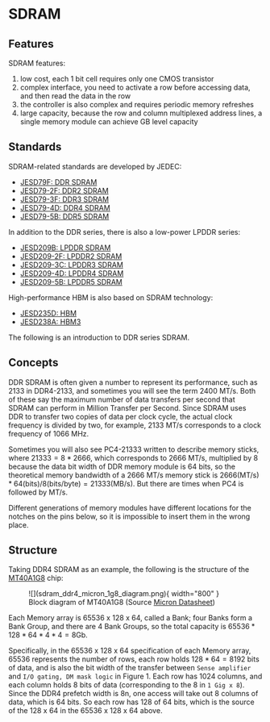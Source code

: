 # SDRAM

## Features

SDRAM features:

1. low cost, each 1 bit cell requires only one CMOS transistor
2. complex interface, you need to activate a row before accessing data, and then read the data in the row
3. the controller is also complex and requires periodic memory refreshes
4. large capacity, because the row and column multiplexed address lines, a single memory module can achieve GB level capacity

## Standards

SDRAM-related standards are developed by JEDEC:

- [JESD79F: DDR SDRAM](https://www.jedec.org/standards-documents/docs/jesd-79f)
- [JESD79-2F: DDR2 SDRAM](https://www.jedec.org/sites/default/files/docs/JESD79-2F.pdf)
- [JESD79-3F: DDR3 SDRAM](https://www.jedec.org/sites/default/files/docs/JESD79-3F.pdf)
- [JESD79-4D: DDR4 SDRAM](https://www.jedec.org/document_search?search_api_views_fulltext=jesd79-4%20ddr4)
- [JESD79-5B: DDR5 SDRAM](https://www.jedec.org/document_search?search_api_views_fulltext=jesd79-5)

In addition to the DDR series, there is also a low-power LPDDR series:

- [JESD209B: LPDDR SDRAM](https://www.jedec.org/system/files/docs/JESD209B.pdf)
- [JESD209-2F: LPDDR2 SDRAM](https://www.jedec.org/system/files/docs/JESD209-2F.pdf)
- [JESD209-3C: LPDDR3 SDRAM](https://www.jedec.org/document_search?search_api_views_fulltext=JESD209-3)
- [JESD209-4D: LPDDR4 SDRAM](https://www.jedec.org/document_search?search_api_views_fulltext=JESD209-4)
- [JESD209-5B: LPDDR5 SDRAM](https://www.jedec.org/document_search?search_api_views_fulltext=JESD209-5)

High-performance HBM is also based on SDRAM technology:

- [JESD235D: HBM](https://www.jedec.org/standards-documents/docs/jesd235a)
- [JESD238A: HBM3](https://www.jedec.org/system/files/docs/JESD238A.pdf)

The following is an introduction to DDR series SDRAM.

## Concepts

DDR SDRAM is often given a number to represent its performance, such as 2133 in DDR4-2133, and sometimes you will see the term 2400 MT/s. Both of these say the maximum number of data transfers per second that SDRAM can perform in Million Transfer per Second. Since SDRAM uses DDR to transfer two copies of data per clock cycle, the actual clock frequency is divided by two, for example, 2133 MT/s corresponds to a clock frequency of 1066 MHz.

Sometimes you will also see PC4-21333 written to describe memory sticks, where $21333 = 8*2666$, which corresponds to 2666 MT/s, multiplied by 8 because the data bit width of DDR memory module is 64 bits, so the theoretical memory bandwidth of a 2666 MT/s memory stick is $2666 \mathrm{(MT/s)} * 64 \mathrm{(bits)} / 8 \mathrm{(bits/byte)} = 21333 \mathrm{(MB/s)}$. But there are times when PC4 is followed by MT/s.

Different generations of memory modules have different locations for the notches on the pins below, so it is impossible to insert them in the wrong place.

## Structure

Taking DDR4 SDRAM as an example, the following is the structure of the [MT40A1G8](https://www.micron.com/products/dram/ddr4-sdram/part-catalog/mt40a1g8sa-075) chip:

<figure markdown>
  ![](sdram_ddr4_micron_1g8_diagram.png){ width="800" }
  <figcaption>Block diagram of MT40A1G8 (Source <a href="https://media-www.micron.com/-/media/client/global/documents/products/data-sheet/dram/ddr4/8gb_ddr4_sdram.pdf?rev=8634cc61670d40f69207f5f572a2bfdd">Micron Datasheet</a>)</figcaption>
</figure>

Each Memory array is 65536 x 128 x 64, called a Bank; four Banks form a Bank Group, and there are 4 Bank Groups, so the total capacity is $65536 * 128 * 64 * 4 * 4 = 8 \mathrm{Gb}$.

Specifically, in the 65536 x 128 x 64 specification of each Memory array, 65536 represents the number of rows, each row holds $128 * 64 = 8192$ bits of data, and is also the bit width of the transfer between `Sense amplifier` and `I/O gating, DM mask logic` in Figure 1. Each row has 1024 columns, and each column holds 8 bits of data (corresponding to the 8 in `1 Gig x 8`). Since the DDR4 prefetch width is 8n, one access will take out 8 columns of data, which is 64 bits. So each row has 128 of 64 bits, which is the source of the 128 x 64 in the 65536 x 128 x 64 above.